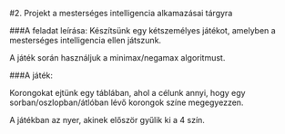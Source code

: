 #2. Projekt a mesterséges intelligencia alkamazásai tárgyra

###A feladat leírása:
Készítsünk egy kétszemélyes játékot, amelyben a mesterséges intelligencia ellen játszunk.

A játék során használjuk a minimax/negamax algoritmust.

###A játék:

Korongokat ejtünk egy táblában, ahol a célunk annyi, hogy egy sorban/oszlopban/átlóban lévő korongok színe megegyezzen.

A játékban az nyer, akinek először gyűlik ki a 4 szín.